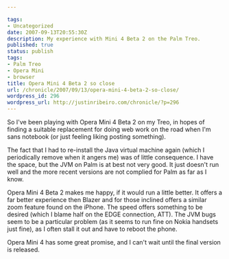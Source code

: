 ```yaml
---

tags:
- Uncategorized
date: 2007-09-13T20:55:30Z
description: My experience with Mini 4 Beta 2 on the Palm Treo.
published: true
status: publish
tags:
- Palm Treo
- Opera Mini
- browser
title: Opera Mini 4 Beta 2 so close
url: /chronicle/2007/09/13/opera-mini-4-beta-2-so-close/
wordpress_id: 296
wordpress_url: http://justinribeiro.com/chronicle/?p=296
---
```


So I've been playing with Opera Mini 4 Beta 2 on my Treo, in hopes of finding a suitable replacement for doing web work on the road when I'm sans notebook (or just feeling liking posting something).


The fact that I had to re-install the Java virtual machine again (which I periodically remove when it angers me) was of little consequence.  I have the space, but the JVM on Palm is at best not very good.  It just doesn't run well and the more recent versions are not complied for Palm as far as I know.


Opera Mini 4 Beta 2 makes me happy, if it would run a little better.  It offers a far better experience then Blazer and for those inclined offers a similar zoom feature found on the iPhone.  The speed offers something to be desired (which I blame half on the EDGE connection, ATT).  The JVM bugs seem to be a particular problem (as it seems to run fine on Nokia handsets just fine), as I often stall it out and have to reboot the phone.


Opera Mini 4 has some great promise, and I can't wait until the final version is released.

